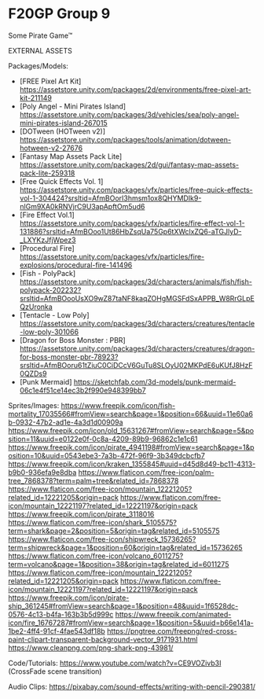 # F20GP Group 9
Some Pirate Game™

EXTERNAL ASSETS

Packages/Models:
- [FREE Pixel Art Kit]
	https://assetstore.unity.com/packages/2d/environments/free-pixel-art-kit-211149
- [Poly Angel - Mini Pirates Island]
	https://assetstore.unity.com/packages/3d/vehicles/sea/poly-angel-mini-pirates-island-267015
- [DOTween (HOTween v2)]
	https://assetstore.unity.com/packages/tools/animation/dotween-hotween-v2-27676
- [Fantasy Map Assets Pack Lite]
	https://assetstore.unity.com/packages/2d/gui/fantasy-map-assets-pack-lite-259318
- [Free Quick Effects Vol. 1]
	https://assetstore.unity.com/packages/vfx/particles/free-quick-effects-vol-1-304424?srsltid=AfmBOorI3hmsm1ox8QHYMDIk9-nlGm9XA0kRNVjrC9U3apApftOm5ud6
- [Fire Effect Vol.1]
	https://assetstore.unity.com/packages/vfx/particles/fire-effect-vol-1-131886?srsltid=AfmBOoo1Ut86HbZsqUa75Gp6tXWclxZQ6-aTGJlyD-_LXYKzJfjWpez3
- [Procedural Fire]
	https://assetstore.unity.com/packages/vfx/particles/fire-explosions/procedural-fire-141496
- [Fish - PolyPack]
	https://assetstore.unity.com/packages/3d/characters/animals/fish/fish-polypack-202232?srsltid=AfmBOooUsXO9wZ87taNF8kaqZOHgMGSFdSxAPPB_W8RrGLpEQzUronka
- [Tentacle - Low Poly]
	https://assetstore.unity.com/packages/3d/characters/creatures/tentacle-low-poly-301066
- [Dragon for Boss Monster : PBR]
	https://assetstore.unity.com/packages/3d/characters/creatures/dragon-for-boss-monster-pbr-78923?srsltid=AfmBOoru61tZiuC0CiDCcV6GuTu8SLOyU02MKPdE6uKUfJ8HzF0QZDs9
- [Punk Mermaid]
	https://sketchfab.com/3d-models/punk-mermaid-06c1e4f51ce14ec3b2f990e948399bb7


Sprites/Images:
https://www.freepik.com/icon/fish-mortality_17035566#fromView=search&page=1&position=66&uuid=11e60a6b-0932-47b2-ad1e-4a3d1d00909a
https://www.freepik.com/icon/old_15631267#fromView=search&page=5&position=11&uuid=e0122e0f-0c8a-4209-89b9-96862c1e1c61
https://www.freepik.com/icon/pirate_4941198#fromView=search&page=1&position=10&uuid=0543ebe3-7a3b-472f-96f9-3b349dcbcfb7
https://www.freepik.com/icon/kraken_1355845#uuid=d45d8d49-bc11-4313-b9b0-936efa9e8dba
https://www.flaticon.com/free-icon/palm-tree_7868378?term=palm+tree&related_id=7868378
https://www.flaticon.com/free-icon/mountain_12221205?related_id=12221205&origin=pack
https://www.flaticon.com/free-icon/mountain_12221197?related_id=12221197&origin=pack
https://www.freepik.com/icon/pirate_3118016
https://www.flaticon.com/free-icon/shark_5105575?term=shark&page=2&position=5&origin=tag&related_id=5105575
https://www.flaticon.com/free-icon/shipwreck_15736265?term=shipwreck&page=1&position=60&origin=tag&related_id=15736265
https://www.flaticon.com/free-icon/volcano_6011275?term=volcano&page=1&position=38&origin=tag&related_id=6011275
https://www.flaticon.com/free-icon/mountain_12221205?related_id=12221205&origin=pack
https://www.flaticon.com/free-icon/mountain_12221197?related_id=12221197&origin=pack
https://www.freepik.com/icon/pirate-ship_361245#fromView=search&page=1&position=48&uuid=1f6528dc-0576-4c13-b4fa-163b3b5d999c
https://www.freepik.com/animated-icon/fire_16767287#fromView=search&page=1&position=5&uuid=b66e141a-1be2-4ff4-91cf-4fae543df18b
https://pngtree.com/freepng/red-cross-paint-clipart-transparent-background-vector_9171931.html
https://www.cleanpng.com/png-shark-png-43981/


Code/Tutorials:
https://www.youtube.com/watch?v=CE9VOZivb3I (CrossFade scene transition)


Audio Clips:
https://pixabay.com/sound-effects/writing-with-pencil-290381/
